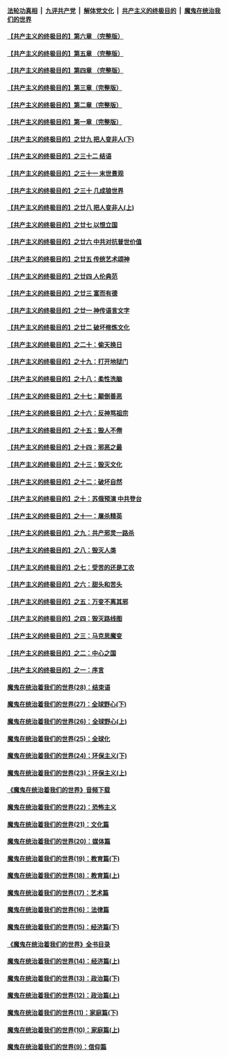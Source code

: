 ####  [法轮功真相](../../../../basic/blob/master/README.md?t=10221939) &nbsp;|&nbsp; [九评共产党](../../../../9ping.md/blob/master/README.md?t=10221939) &nbsp;|&nbsp; [解体党文化](../../../../jtdwh.md/blob/master/README.md?t=10221939)  &nbsp;|&nbsp; [共产主义的终极目的](../../../../gczydzjmd.md/blob/master/README.md?t=10221939) &nbsp;|&nbsp; [魔鬼在统治我们的世界](../../../../mgztzwmdsj.md/blob/master/README.md?t=10221939) 

#### [【共产主义的终极目的】第六章 （完整版）](../pages/nsc422/n11428913.md?t=10221939) 

#### [【共产主义的终极目的】第五章 （完整版）](../pages/nsc422/n11428912.md?t=10221939) 

#### [【共产主义的终极目的】第四章 （完整版）](../pages/nsc422/n11428907.md?t=10221939) 

#### [【共产主义的终极目的】第三章（完整版）](../pages/nsc422/n11428848.md?t=10221939) 

#### [【共产主义的终极目的】第二章（完整版）](../pages/nsc422/n11428831.md?t=10221939) 

#### [【共产主义的终极目的】第一章（完整版）](../pages/nsc422/n11417651.md?t=10221939) 

#### [【共产主义的终极目的】之廿九 把人变非人(下)](../pages/nsc422/n11344140.md?t=10221939) 

#### [【共产主义的终极目的】之三十二 结语](../pages/nsc422/n11360535.md?t=10221939) 

#### [【共产主义的终极目的】之三十一 末世景观](../pages/nsc422/n11351129.md?t=10221939) 

#### [【共产主义的终极目的】之三十 几成狼世界](../pages/nsc422/n11348280.md?t=10221939) 

#### [【共产主义的终极目的】之廿八 把人变非人(上)](../pages/nsc422/n11340492.md?t=10221939) 

#### [【共产主义的终极目的】之廿七 以恨立国](../pages/nsc422/n11336944.md?t=10221939) 

#### [【共产主义的终极目的】之廿六 中共对抗普世价值](../pages/nsc422/n11324785.md?t=10221939) 

#### [【共产主义的终极目的】之廿五 传统艺术颂神](../pages/nsc422/n11296396.md?t=10221939) 

#### [【共产主义的终极目的】之廿四 人伦典范](../pages/nsc422/n11296397.md?t=10221939) 

#### [【共产主义的终极目的】之廿三 富而有德](../pages/nsc422/n11283598.md?t=10221939) 

#### [【共产主义的终极目的】之廿一 神传语言文字](../pages/nsc422/n11263265.md?t=10221939) 

#### [【共产主义的终极目的】之廿二 破坏修炼文化](../pages/nsc422/n11245728.md?t=10221939) 

#### [【共产主义的终极目的】之二十：偷天换日](../pages/nsc422/n11238846.md?t=10221939) 

#### [【共产主义的终极目的】之十九：打开地狱门](../pages/nsc422/n11206376.md?t=10221939) 

#### [【共产主义的终极目的】之十八：柔性洗脑](../pages/nsc422/n11199994.md?t=10221939) 

#### [【共产主义的终极目的】之十七：颠倒善恶](../pages/nsc422/n11179782.md?t=10221939) 

#### [【共产主义的终极目的】之十六：反神骂祖宗](../pages/nsc422/n11166798.md?t=10221939) 

#### [【共产主义的终极目的】之十五：毁人不倦](../pages/nsc422/n11166792.md?t=10221939) 

#### [【共产主义的终极目的】之十四：邪恶之最](../pages/nsc422/n11150249.md?t=10221939) 

#### [【共产主义的终极目的】之十三：毁灭文化](../pages/nsc422/n11135227.md?t=10221939) 

#### [【共产主义的终极目的】之十二：破坏自然](../pages/nsc422/n11135214.md?t=10221939) 

#### [【共产主义的终极目的】之十：苏俄预演 中共登台](../pages/nsc422/n11118424.md?t=10221939) 

#### [【共产主义的终极目的】之十一：屠杀精英](../pages/nsc422/n11118442.md?t=10221939) 

#### [【共产主义的终极目的】之九：共产邪灵一路杀](../pages/nsc422/n11114139.md?t=10221939) 

#### [【共产主义的终极目的】之八：毁灭人类](../pages/nsc422/n11108503.md?t=10221939) 

#### [【共产主义的终极目的】之七：受苦的还是工农](../pages/nsc422/n11101809.md?t=10221939) 

#### [【共产主义的终极目的】之六：甜头和苦头](../pages/nsc422/n11096971.md?t=10221939) 

#### [【共产主义的终极目的】之五：万变不离其邪](../pages/nsc422/n11091285.md?t=10221939) 

#### [【共产主义的终极目的】之四：毁灭路线图](../pages/nsc422/n11086284.md?t=10221939) 

#### [【共产主义的终极目的】之三：马克思魔变](../pages/nsc422/n11061941.md?t=10221939) 

#### [【共产主义的终极目的】之二：中心之国](../pages/nsc422/n11047728.md?t=10221939) 

#### [【共产主义的终极目的】之一：序言](../pages/nsc422/n11086077.md?t=10221939) 

#### [魔鬼在统治着我们的世界(28)：结束语](../pages/nsc422/n10936246.md?t=10221939) 

#### [魔鬼在统治着我们的世界(27)：全球野心(下)](../pages/nsc422/n10928319.md?t=10221939) 

#### [魔鬼在统治着我们的世界(26)：全球野心(上)](../pages/nsc422/n10900318.md?t=10221939) 

#### [魔鬼在统治着我们的世界(25)：全球化](../pages/nsc422/n10788205.md?t=10221939) 

#### [魔鬼在统治着我们的世界(24)：环保主义(下)](../pages/nsc422/n10695307.md?t=10221939) 

#### [魔鬼在统治着我们的世界(23)：环保主义(上)](../pages/nsc422/n10688613.md?t=10221939) 

#### [《魔鬼在统治着我们的世界》音频下载](../pages/nsc422/n10635553.md?t=10221939) 

#### [魔鬼在统治着我们的世界(22)：恐怖主义](../pages/nsc422/n10614727.md?t=10221939) 

#### [魔鬼在统治着我们的世界(21)：文化篇](../pages/nsc422/n10597706.md?t=10221939) 

#### [魔鬼在统治着我们的世界(20)：媒体篇](../pages/nsc422/n10586579.md?t=10221939) 

#### [魔鬼在统治着我们的世界(19)：教育篇(下)](../pages/nsc422/n10564808.md?t=10221939) 

#### [魔鬼在统治着我们的世界(18)：教育篇(上)](../pages/nsc422/n10526970.md?t=10221939) 

#### [魔鬼在统治着我们的世界(17)：艺术篇](../pages/nsc422/n10499093.md?t=10221939) 

#### [魔鬼在统治着我们的世界(16)：法律篇](../pages/nsc422/n10485969.md?t=10221939) 

#### [魔鬼在统治着我们的世界(15)：经济篇(下)](../pages/nsc422/n10469975.md?t=10221939) 

#### [《魔鬼在统治着我们的世界》全书目录](../pages/nsc422/n10464261.md?t=10221939) 

#### [魔鬼在统治着我们的世界(14)：经济篇(上)](../pages/nsc422/n10457370.md?t=10221939) 

#### [魔鬼在统治着我们的世界(13)：政治篇(下)](../pages/nsc422/n10448270.md?t=10221939) 

#### [魔鬼在统治着我们的世界(12)：政治篇(上)](../pages/nsc422/n10444576.md?t=10221939) 

#### [魔鬼在统治着我们的世界(11)：家庭篇(下)](../pages/nsc422/n10440961.md?t=10221939) 

#### [魔鬼在统治着我们的世界(10)：家庭篇(上)](../pages/nsc422/n10435448.md?t=10221939) 

#### [魔鬼在统治着我们的世界(9)：信仰篇](../pages/nsc422/n10432159.md?t=10221939) 

